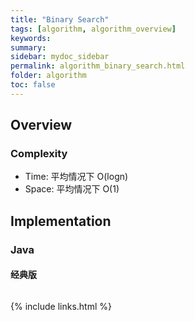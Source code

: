 ```yaml
---
title: "Binary Search"
tags: [algorithm, algorithm_overview]
keywords:
summary:
sidebar: mydoc_sidebar
permalink: algorithm_binary_search.html
folder: algorithm
toc: false
---
```


## Overview

### Complexity
* Time: 平均情况下 O(logn)
* Space: 平均情况下 O(1)

## Implementation

### Java
#### 经典版
```java

```

{% include links.html %}
